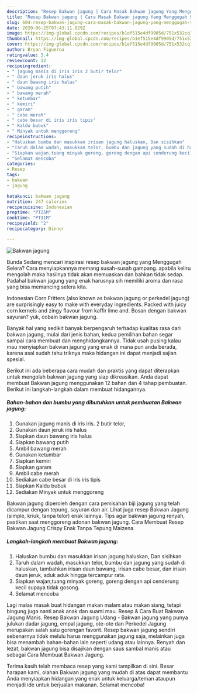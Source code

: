 ```yaml
---
description: "Resep Bakwan jagung | Cara Masak Bakwan jagung Yang Menggugah Selera"
title: "Resep Bakwan jagung | Cara Masak Bakwan jagung Yang Menggugah Selera"
slug: 604-resep-bakwan-jagung-cara-masak-bakwan-jagung-yang-menggugah-selera
date: 2020-06-25T07:43:11.829Z
image: https://img-global.cpcdn.com/recipes/b1ef515e4df9905d/751x532cq70/bakwan-jagung-foto-resep-utama.jpg
thumbnail: https://img-global.cpcdn.com/recipes/b1ef515e4df9905d/751x532cq70/bakwan-jagung-foto-resep-utama.jpg
cover: https://img-global.cpcdn.com/recipes/b1ef515e4df9905d/751x532cq70/bakwan-jagung-foto-resep-utama.jpg
author: Bryan Figueroa
ratingvalue: 3.4
reviewcount: 12
recipeingredient:
- " jagung manis di iris iris 2 butir telor"
- " daun jeruk iris halus"
- " daun bawang iris halus"
- " bawang putih"
- " bawang merah"
- " ketumbar"
- " kemiri"
- " garam"
- " cabe merah"
- " cabe besar di iris iris tipis"
- " Kaldu bubuk"
- " Minyak untuk menggoreng"
recipeinstructions:
- "Haluskan bumbu dan masukkan irisan jagung haluskan, Dan sisihkan"
- "Taruh dalam wadah, masukkan telor, bumbu dan jagung yang sudah di haluskan, tambahkan irisan daun bawang, irisan cabe besar, dan irisan daun jeruk, aduk aduk hingga tercampur rata."
- "Siapkan wajan,tuang minyak goreng, goreng dengan api cenderung kecil supaya tidak gosong."
- "Selamat mencoba"
categories:
- Resep
tags:
- bakwan
- jagung

katakunci: bakwan jagung 
nutrition: 247 calories
recipecuisine: Indonesian
preptime: "PT25M"
cooktime: "PT31M"
recipeyield: "2"
recipecategory: Dinner

---
```



![Bakwan jagung](https://img-global.cpcdn.com/recipes/b1ef515e4df9905d/751x532cq70/bakwan-jagung-foto-resep-utama.jpg)

Bunda Sedang mencari inspirasi resep bakwan jagung yang Menggugah Selera? Cara menyiapkannya memang susah-susah gampang. apabila keliru mengolah maka hasilnya tidak akan memuaskan dan bahkan tidak sedap. Padahal bakwan jagung yang enak harusnya sih memiliki aroma dan rasa yang bisa memancing selera kita.

Indonesian Corn Fritters (also known as bakwan jagung or perkedel jagung) are surprisingly easy to make with everyday ingredients. Packed with juicy corn kernels and zingy flavour from kaffir lime and. Bosan dengan bakwan sayuran? yuk, cobain bakwan jagung.

Banyak hal yang sedikit banyak berpengaruh terhadap kualitas rasa dari bakwan jagung, mulai dari jenis bahan, kedua pemilihan bahan segar sampai cara membuat dan menghidangkannya. Tidak usah pusing kalau mau menyiapkan bakwan jagung yang enak di mana pun anda berada, karena asal sudah tahu triknya maka hidangan ini dapat menjadi sajian spesial.


Berikut ini ada beberapa cara mudah dan praktis yang dapat diterapkan untuk mengolah bakwan jagung yang siap dikreasikan. Anda dapat membuat Bakwan jagung menggunakan 12 bahan dan 4 tahap pembuatan. Berikut ini langkah-langkah dalam membuat hidangannya.

<!--inarticleads1-->

##### Bahan-bahan dan bumbu yang dibutuhkan untuk pembuatan Bakwan jagung:

1. Gunakan  jagung manis di iris iris. 2 butir telor,
1. Gunakan  daun jeruk iris halus
1. Siapkan  daun bawang iris halus
1. Siapkan  bawang putih
1. Ambil  bawang merah
1. Gunakan  ketumbar
1. Siapkan  kemiri
1. Siapkan  garam
1. Ambil  cabe merah
1. Sediakan  cabe besar di iris iris tipis
1. Siapkan  Kaldu bubuk
1. Sediakan  Minyak untuk menggoreng


Bakwan jagung diperoleh dengan cara pemisahan biji jagung yang telah dicampur dengan tepung, sayuran dan air. Lihat juga resep Bakwan Jagung (simple, kriuk, tanpa telor) enak lainnya. Tips agar bakwan jagung renyah, pastikan saat menggoreng adonan bakwan jagung. Cara Membuat Resep Bakwan Jagung Crispy Enak Tanpa Tepung Maizena. 

<!--inarticleads2-->

##### Langkah-langkah membuat Bakwan jagung:

1. Haluskan bumbu dan masukkan irisan jagung haluskan, Dan sisihkan
1. Taruh dalam wadah, masukkan telor, bumbu dan jagung yang sudah di haluskan, tambahkan irisan daun bawang, irisan cabe besar, dan irisan daun jeruk, aduk aduk hingga tercampur rata.
1. Siapkan wajan,tuang minyak goreng, goreng dengan api cenderung kecil supaya tidak gosong.
1. Selamat mencoba


Lagi malas masak buat hidangan makan malam atau makan siang, tetapi bingung juga nanti anak anak dan suami mau. Resep &amp; Cara Buat Bakwan Jagung Manis. Resep Bakwan Jagung Udang - Bakwan jagung yang punya julukan dadar jagung, empal jagung, ote-ote dan Perkedel Jagung merupakan salah satu gorengan favorit. Resep bakwan jagung sendiri sebenarnya tidak melulu harus menggunakan jagung saja, melainkan juga bisa menambah bahan-bahan lain seperti udang atau lainnya. Renyah dan lezat, bakwan jagung bisa disajikan dengan saus sambal manis atau sebagai Cara Membuat Bakwan Jagung. 

Terima kasih telah membaca resep yang kami tampilkan di sini. Besar harapan kami, olahan Bakwan jagung yang mudah di atas dapat membantu Anda menyiapkan hidangan yang enak untuk keluarga/teman ataupun menjadi ide untuk berjualan makanan. Selamat mencoba!
